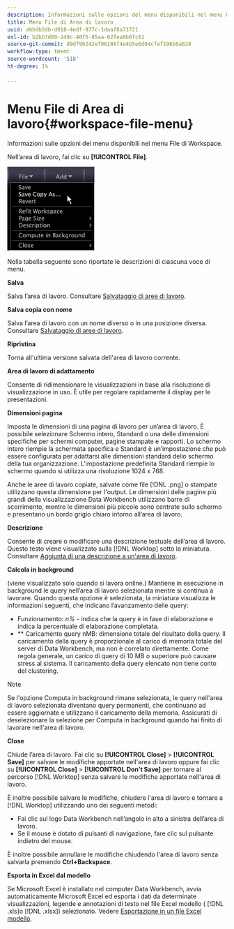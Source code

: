 ```yaml
---
description: Informazioni sulle opzioni del menu disponibili nel menu File di Workspace.
title: Menu File di Area di lavoro
uuid: abbdb2db-d918-4edf-977c-1daaf8a71721
exl-id: b2bb7d89-249c-40f5-85aa-02fea0b0fc61
source-git-commit: d9df90242ef96188f4e4b5e6d04cfef196b0a628
workflow-type: tm+mt
source-wordcount: '518'
ht-degree: 1%

---
```


# Menu File di Area di lavoro{#workspace-file-menu}

Informazioni sulle opzioni del menu disponibili nel menu File di Workspace.

Nell’area di lavoro, fai clic su **[!UICONTROL File]**.

![](assets/mnu_file.png)

Nella tabella seguente sono riportate le descrizioni di ciascuna voce di menu.

**Salva**

Salva l’area di lavoro. Consultare [Salvataggio di aree di lavoro](../../../home/c-get-started/c-work-worksp/c-save-wksp.md#concept-e0c34e75cc194e57bd02d1f02316a606).

**Salva copia con nome**

Salva l’area di lavoro con un nome diverso o in una posizione diversa. Consultare [Salvataggio di aree di lavoro](../../../home/c-get-started/c-work-worksp/c-save-wksp.md#concept-e0c34e75cc194e57bd02d1f02316a606).

**Ripristina**

Torna all&#39;ultima versione salvata dell&#39;area di lavoro corrente.

**Area di lavoro di adattamento**

Consente di ridimensionare le visualizzazioni in base alla risoluzione di visualizzazione in uso. È utile per regolare rapidamente il display per le presentazioni.

**Dimensioni pagina**

Imposta le dimensioni di una pagina di lavoro per un’area di lavoro. È possibile selezionare Schermo intero, Standard o una delle dimensioni specifiche per schermi computer, pagine stampate e rapporti. Lo schermo intero riempie la schermata specifica e Standard è un’impostazione che può essere configurata per adattarsi alle dimensioni standard dello schermo della tua organizzazione. L&#39;impostazione predefinita Standard riempie lo schermo quando si utilizza una risoluzione 1024 x 768.

Anche le aree di lavoro copiate, salvate come file [!DNL .png] o stampate utilizzano questa dimensione per l&#39;output. Le dimensioni delle pagine più grandi della visualizzazione Data Workbench utilizzano barre di scorrimento, mentre le dimensioni più piccole sono centrate sullo schermo e presentano un bordo grigio chiaro intorno all’area di lavoro.

**Descrizione**

Consente di creare o modificare una descrizione testuale dell’area di lavoro. Questo testo viene visualizzato sulla [!DNL Worktop] sotto la miniatura. Consultare [Aggiunta di una descrizione a un&#39;area di lavoro](../../../home/c-get-started/c-work-worksp/t-add-wksp-desc.md#task-163734487e8848dfa0a4d8da6323a963).

**Calcola in background**

(viene visualizzato solo quando si lavora online.) Mantiene in esecuzione in background le query nell’area di lavoro selezionata mentre si continua a lavorare. Quando questa opzione è selezionata, la miniatura visualizza le informazioni seguenti, che indicano l’avanzamento delle query:

* Funzionamento: *n%* - indica che la query è in fase di elaborazione e indica la percentuale di elaborazione completata.
* ** Caricamento query nMB: dimensione totale del risultato della query. Il caricamento della query è proporzionale al carico di memoria totale del server di Data Workbench, ma non è correlato direttamente. Come regola generale, un carico di query di 10 MB o superiore può causare stress al sistema. Il caricamento della query elencato non tiene conto del clustering.

>[!NOTE]
>
>Se l&#39;opzione Computa in background rimane selezionata, le query nell&#39;area di lavoro selezionata diventano query permanenti, che continuano ad essere aggiornate e utilizzano il caricamento della memoria. Assicurati di deselezionare la selezione per Computa in background quando hai finito di lavorare nell&#39;area di lavoro.

**Close**

Chiude l’area di lavoro. Fai clic su **[!UICONTROL Close]** > **[!UICONTROL Save]** per salvare le modifiche apportate nell&#39;area di lavoro oppure fai clic su **[!UICONTROL Close]** > **[!UICONTROL Don’t Save]** per tornare al percorso [!DNL Worktop] senza salvare le modifiche apportate nell&#39;area di lavoro.

È inoltre possibile salvare le modifiche, chiudere l&#39;area di lavoro e tornare a [!DNL Worktop] utilizzando uno dei seguenti metodi:

* Fai clic sul logo Data Workbench nell’angolo in alto a sinistra dell’area di lavoro.
* Se il mouse è dotato di pulsanti di navigazione, fare clic sul pulsante indietro del mouse.

È inoltre possibile annullare le modifiche chiudendo l&#39;area di lavoro senza salvarla premendo **Ctrl+Backspace**.

**Esporta in Excel dal modello**

Se Microsoft Excel è installato nel computer Data Workbench, avvia automaticamente Microsoft Excel ed esporta i dati da determinate visualizzazioni, legende e annotazioni di testo nel file Excel modello ( [!DNL .xls]o [!DNL .xlsx]) selezionato. Vedere [Esportazione in un file Excel modello](../../../home/c-get-started/c-work-worksp/c-ex-wksp.md#section-814772929ca64cf6b92b89d3fdd02302).
